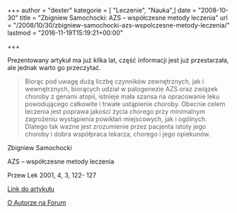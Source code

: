 +++
author = "dexter"
kategorie = [ "Leczenie", "Nauka",]
date = "2008-10-30"
title = "Zbigniew Samochocki: AZS – współczesne metody leczenia"
url = "/2008/10/30/zbigniew-samochocki-azs-wspolczesne-metody-leczenia/"
lastmod = "2016-11-19T15:19:21+00:00"

+++

Prezentowany artykuł ma już kilka lat, część informacji jest już przestarzała, ale jednak warto go przeczytać.
  
<!--more-->

> Biorąc pod uwagę dużą liczbę czynników zewnętrznych, jak i wewnętrznych, biorących udział w patogenezie AZS oraz związek choroby z genami atopii, istnieje mała szansa na opracowanie leku powodującego całkowite i trwałe ustąpienie choroby. Obecnie celem leczenia jest poprawa jakości życia chorego przy minimalnym zagrożeniu wystąpienia powikłań miejscowych, jak i ogólnych. Dlatego tak ważne jest zrozumienie przez pacjenta istoty jego choroby i dobra współpraca lekarza, chorego i jego opiekunów.

Zbigniew Samochocki
  
AZS &#8211; współczesne metody leczenia
  
Przew Lek 2001, 4, 3, 122- 127

[Link do artykułu][1]

[O Autorze na Forum][2]

 [1]: http://termedia.pl/showpdf.php?article_id=1096&filename=Współczesne_metody_leczenia.pdf&priority=1
 [2]: http://www.atopowe-zapalenie.pl/forum/search.php?keywords=Samochocki*&terms=all&author=&sc=1&sf=all&sr=posts&sk=t&sd=d&st=0&ch=-1&t=0&submit=Szukaj